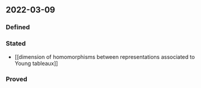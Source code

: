 ## 2022-03-09
### Defined
### Stated
- [[dimension of homomorphisms between representations associated to Young tableaux]]
### Proved